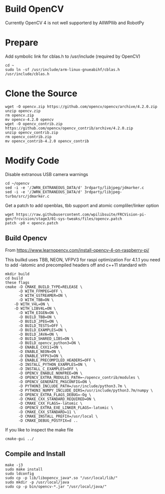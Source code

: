 # Build OpenCV
Currently OpenCV 4 is not well supporterd by AllWPIlib and RobotPy


# Prepare
Add symbolic link for cblas.h to /usr/include (required by OpenCV)
```
cd ~
sudo ln -sf /usr/include/arm-linux-gnueabihf/cblas.h /usr/include/cblas.h
```
# Clone the Source

```
wget -O opencv.zip https://github.com/opencv/opencv/archive/4.2.0.zip
unzip opencv.zip
rm opencv.zip
mv opencv-4.2.0 opencv
wget -O opencv_contrib.zip https://github.com/opencv/opencv_contrib/archive/4.2.0.zip
unzip opencv_contrib.zip
rm opencv_contrib.zip
mv opencv_contrib-4.2.0 opencv_contrib
```

# Modify Code
Disable extranous USB camera warnings

```
cd ~/opencv
sed -i -e '/JWRN_EXTRANEOUS_DATA/d' 3rdparty/libjpeg/jdmarker.c
sed -i -e '/JWRN_EXTRANEOUS_DATA/d' 3rdparty/libjpeg-turbo/src/jdmarker.c
```

Get a patch to add openblas, tbb  support and atomic compliler/linker option

```
wget https://raw.githubusercontent.com/wpilibsuite/FRCVision-pi-gen/frcvision/stage3/01-sys-tweaks/files/opencv.patch
patch -p0 < opencv.patch
```

## Build Opencv
From https://www.learnopencv.com/install-opencv-4-on-raspberry-pi/

This builkd uses TBB, NEON, VFPV3 for raspi optimization For 4.1.1 you need to add -latomic and precompiled headers off and c++11 standard with 

```
mkdir build
cd build
these flags
cmake -D CMAKE_BUILD_TYPE=RELEASE \
      -D WITH_FFMPEG=OFF \
      -D WITH_GSTREAMER=ON \
      -D WITH_TBB=ON \
	-D WITH_V4L=ON \
	-D WITH_LIBV4L=ON \
      -D WITH_EIGEN=ON \
      -D BUILD_TBB=ON \
      -D BUILD_JPEG=ON \
      -D BUILD_TESTS=OFF \
      -D BUILD_EXAMPLES=ON \
      -D BUILD_JAVA=ON \
      -D BUILD_SHARED_LIBS=ON \
      -D BUILD_opencv_python3=ON \
      -D ENABLE_CXX11=ON \
      -D ENABLE_NEON=ON \
      -D ENABLE_VFPV3=ON \
      -D ENABLE_PRECOMPILED_HEADERS=OFF \
      -D INSTALL_PYTHON_EXAMPLES=ON \
      -D INSTALL_C_EXAMPLES=OFF \
      -D OPENCV_ENABLE_NONFREE=ON \
      -D OPENCV_EXTRA_MODULES_PATH=~/opencv_contrib/modules \
      -D OPENCV_GENERATE_PKGCONFIG=ON \
      -D PYTHON3_INCLUDE_PATH=/usr/include/python3.7m \
      -D PYTHON3_NUMPY_INCLUDE_DIRS=/usr/include/python3.7m/numpy \
      -D OPENCV_EXTRA_FLAGS_DEBUG=-Og \
      -D CMAKE_CXX_STANDARD_REQUIRED=ON \
      -D CMAKE_CXX_FLAGS=-latomic \
      -D OPENCV_EXTRA_EXE_LINKER_FLAGS=-latomic \
      -D CMAKE_CXX_STANDARD=11 \
      -D CMAKE_INSTALL_PREFIX=/usr/local \
      -D CMAKE_DEBUG_POSTFIX=d ..
```
If you like to inspect the make file
```
cmake-gui ../
```

## Compile and Install
```
make -j3
sudo make install
sudo ldconfig
sudo cp -p lib/libopencv_java*.so "/usr/local/lib/"
sudo mkdir -p /usr/local/java
sudo cp -p bin/opencv-*.jar "/usr/local/java/"
```
